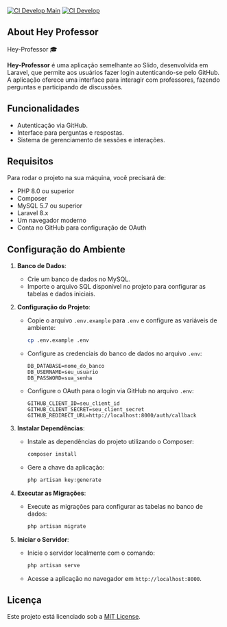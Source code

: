 [![CI Develop Main](https://github.com/rodrigopepato/hey-professor/actions/workflows/laravel.yml/badge.svg?branch=main)](https://github.com/rodrigopepato/hey-professor/actions/workflows/laravel.yml)
[![CI Develop](https://github.com/rodrigopepato/hey-professor/actions/workflows/laravel.yml/badge.svg?branch=develop)](https://github.com/rodrigopepato/hey-professor/actions/workflows/laravel.yml)


## About Hey Professor

Hey-Professor 🎓

**Hey-Professor** é uma aplicação semelhante ao Slido, desenvolvida em Laravel, que permite aos usuários fazer login autenticando-se pelo GitHub. A aplicação oferece uma interface para interagir com professores, fazendo perguntas e participando de discussões.

## Funcionalidades
- Autenticação via GitHub.
- Interface para perguntas e respostas.
- Sistema de gerenciamento de sessões e interações.

## Requisitos
Para rodar o projeto na sua máquina, você precisará de:
- PHP 8.0 ou superior
- Composer
- MySQL 5.7 ou superior
- Laravel 8.x
- Um navegador moderno
- Conta no GitHub para configuração de OAuth

## Configuração do Ambiente

1. **Banco de Dados**:
   - Crie um banco de dados no MySQL.
   - Importe o arquivo SQL disponível no projeto para configurar as tabelas e dados iniciais.

2. **Configuração do Projeto**:
   - Copie o arquivo `.env.example` para `.env` e configure as variáveis de ambiente:
     ```bash
     cp .env.example .env
     ```
   - Configure as credenciais do banco de dados no arquivo `.env`:
     ```
     DB_DATABASE=nome_do_banco
     DB_USERNAME=seu_usuario
     DB_PASSWORD=sua_senha
     ```
   - Configure o OAuth para o login via GitHub no arquivo `.env`:
     ```
     GITHUB_CLIENT_ID=seu_client_id
     GITHUB_CLIENT_SECRET=seu_client_secret
     GITHUB_REDIRECT_URL=http://localhost:8000/auth/callback
     ```

3. **Instalar Dependências**:
   - Instale as dependências do projeto utilizando o Composer:
     ```bash
     composer install
     ```
   - Gere a chave da aplicação:
     ```bash
     php artisan key:generate
     ```

4. **Executar as Migrações**:
   - Execute as migrações para configurar as tabelas no banco de dados:
     ```bash
     php artisan migrate
     ```

5. **Iniciar o Servidor**:
   - Inicie o servidor localmente com o comando:
     ```bash
     php artisan serve
     ```
   - Acesse a aplicação no navegador em `http://localhost:8000`.

## Licença
Este projeto está licenciado sob a [MIT License](LICENSE).

